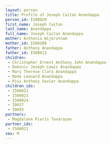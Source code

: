 ```yaml
---
layout: person
title: Profile of Joseph Caitan Anandappa
person_id: I500020
first_name: Joseph Caitan
last_name: Anandappa
full_name: Joseph Caitan Anandappa
mother: Anthonia Wijeratnam
mother_id: I500100
father: Anthony Anandappa
father_id: I500013
children:
 - Christopher Ernest Anthony John Anandappa
 - Dominic Joseph Lewis Anandappa
 - Mary Therese Clara Anandappa
 - Bede Leonard Anandappa
 - Pius Anthony Xavier Anandappa
children_ids:
 - I500022
 - I500023
 - I500024
 - I0037
 - I0093
partners:
 - Magdalene Pieris Tavarayan
partner_ids:
 - I500021
sex: M
---
```


